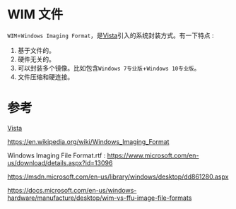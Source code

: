 # WIM 文件

`WIM`=`Windows Imaging Format`，是[Vista]引入的系统封装方式。有一下特点 :

1. 基于文件的。
2. 硬件无关的。
3. 可以封装多个镜像。比如包含`Windows 7专业版`+`Windows 10专业版`。
4. 文件压缩和硬连接。

# 参考

[Vista]

https://en.wikipedia.org/wiki/Windows_Imaging_Format

Windows Imaging File Format.rtf : https://www.microsoft.com/en-us/download/details.aspx?id=13096

https://msdn.microsoft.com/en-us/library/windows/desktop/dd861280.aspx

https://docs.microsoft.com/en-us/windows-hardware/manufacture/desktop/wim-vs-ffu-image-file-formats

[Vista]:https://zh.wikipedia.org/wiki/Windows_Vista
